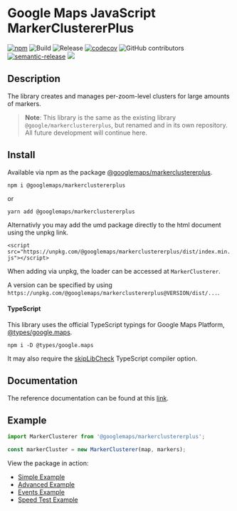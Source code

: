 # Google Maps JavaScript MarkerClustererPlus

[![npm](https://img.shields.io/npm/v/@googlemaps/markerclustererplus)](https://www.npmjs.com/package/@googlemaps/markerclustererplus)
![Build](https://github.com/googlemaps/js-markerclustererplus/workflows/Build/badge.svg)
![Release](https://github.com/googlemaps/js-markerclustererplus/workflows/Release/badge.svg)
[![codecov](https://codecov.io/gh/googlemaps/js-markerclustererplus/branch/main/graph/badge.svg)](https://codecov.io/gh/googlemaps/js-markerclustererplus)
![GitHub contributors](https://img.shields.io/github/contributors/googlemaps/js-markerclustererplus?color=green)
[![semantic-release](https://img.shields.io/badge/%20%20%F0%9F%93%A6%F0%9F%9A%80-semantic--release-e10079.svg)](https://github.com/semantic-release/semantic-release)
[![](https://github.com/jpoehnelt/in-solidarity-bot/raw/main/static//badge-flat.png)](https://github.com/apps/in-solidarity)

## Description

The library creates and manages per-zoom-level clusters for large amounts of markers.

> **Note**: This library is the same as the existing library `@google/markerclustererplus`, but renamed and in its own repository. All future development will continue here.

## Install

Available via npm as the package [@googlemaps/markerclustererplus](https://www.npmjs.com/package/@googlemaps/markerclustererplus).

`npm i @googlemaps/markerclustererplus`

or

`yarn add @googlemaps/markerclustererplus`

Alternativly you may add the umd package directly to the html document using the unpkg link.

`<script src="https://unpkg.com/@googlemaps/markerclustererplus/dist/index.min.js"></script>`

When adding via unpkg, the loader can be accessed at `MarkerClusterer`.

A version can be specified by using `https://unpkg.com/@googlemaps/markerclustererplus@VERSION/dist/...`.

#### TypeScript

This library uses the official TypeScript typings for Google Maps Platform, [@types/google.maps](https://www.npmjs.com/package/@types/google.maps).

`npm i -D @types/google.maps`

It may also require the [skipLibCheck](https://www.typescriptlang.org/tsconfig#skipLibCheck) TypeScript compiler option.


## Documentation

The reference documentation can be found at this [link](https://googlemaps.github.io/js-markerclustererplus/index.html).


## Example


```js
import MarkerClusterer from '@googlemaps/markerclustererplus';

const markerCluster = new MarkerClusterer(map, markers);
```

View the package in action:

* [Simple Example](https://googlemaps.github.io/js-markerclustererplus/examples/simple_example.html)
* [Advanced Example](https://googlemaps.github.io/js-markerclustererplus/examples/advanced_example.html)
* [Events Example](https://googlemaps.github.io/js-markerclustererplus/examples/events_example.html)
* [Speed Test Example](https://googlemaps.github.io/js-markerclustererplus/examples/speed_test_example.html)
